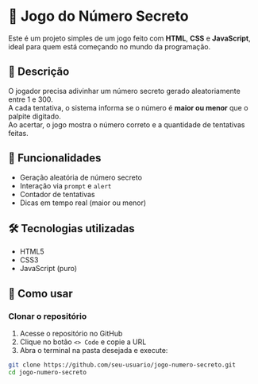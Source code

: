 # 🎯 Jogo do Número Secreto

Este é um projeto simples de um jogo feito com **HTML**, **CSS** e **JavaScript**, ideal para quem está começando no mundo da programação.

## 📌 Descrição

O jogador precisa adivinhar um número secreto gerado aleatoriamente entre 1 e 300.  
A cada tentativa, o sistema informa se o número é **maior ou menor** que o palpite digitado.  
Ao acertar, o jogo mostra o número correto e a quantidade de tentativas feitas.

## 🚀 Funcionalidades

- Geração aleatória de número secreto
- Interação via `prompt` e `alert`
- Contador de tentativas
- Dicas em tempo real (maior ou menor)

## 🛠️ Tecnologias utilizadas

- HTML5  
- CSS3  
- JavaScript (puro)

## 📁 Como usar

### Clonar o repositório

1. Acesse o repositório no GitHub  
2. Clique no botão `<> Code` e copie a URL  
3. Abra o terminal na pasta desejada e execute:

```bash
git clone https://github.com/seu-usuario/jogo-numero-secreto.git
cd jogo-numero-secreto
